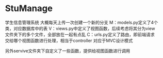 # StuManage
学生信息管理系统
大概每天上传一次创建一个新的分支
M：models.py定义了4个类，对应数据库中的表
V：views.py中定义了视图函数，后续考虑将其分为view文件夹下的多个文件，全部放在一起有点乱
C：urls.py定义了路由，即前端请求交给哪个视图函数进行处理，相当于controller
对应于MVC设计模式

另外servive文件夹下自定义了一些函数，提供给视图函数进行调用
